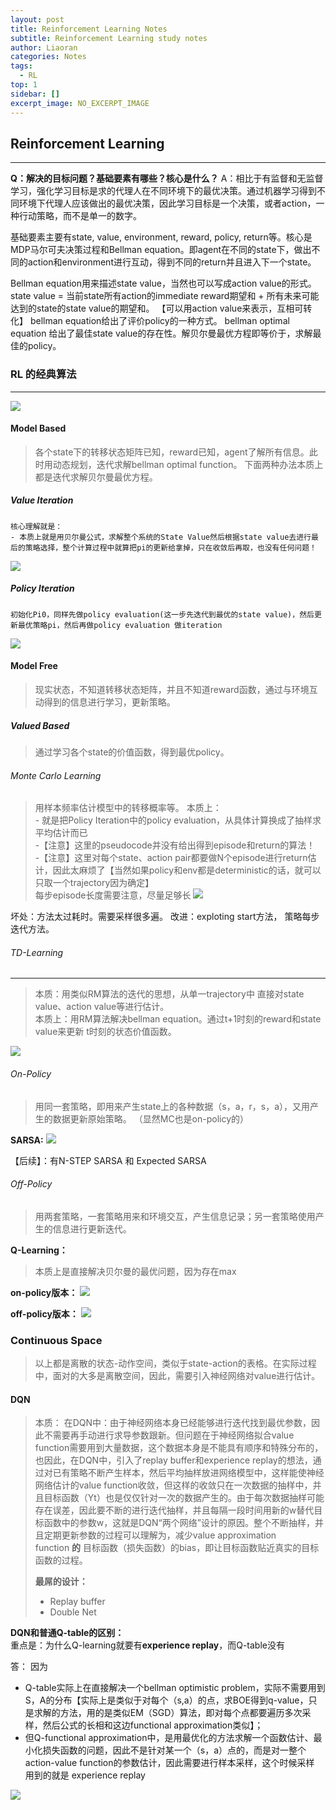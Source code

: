 ```yaml
---
layout: post
title: Reinforcement Learning Notes
subtitle: Reinforcement Learning study notes
author: Liaoran
categories: Notes
tags:
  - RL
top: 1
sidebar: []
excerpt_image: NO_EXCERPT_IMAGE
---
```


## Reinforcement Learning
***

**Q：解决的目标问题？基础要素有哪些？核心是什么？**
A：相比于有监督和无监督学习，强化学习目标是求的代理人在不同环境下的最优决策。通过机器学习得到不同环境下代理人应该做出的最优决策，因此学习目标是一个决策，或者action，一种行动策略，而不是单一的数字。

基础要素主要有state, value, environment, reward, policy, return等。核心是MDP马尔可夫决策过程和Bellman equation。即agent在不同的state下，做出不同的action和environment进行互动，得到不同的return并且进入下一个state。

Bellman equation用来描述state value，当然也可以写成action value的形式。
state value = 当前state所有action的immediate reward期望和 + 所有未来可能达到的state的state value的期望和。  【可以用action value来表示，互相可转化】
bellman equation给出了评价policy的一种方式。
bellman optimal equation 给出了最佳state value的存在性。解贝尔曼最优方程即等价于，求解最佳的policy。

### RL 的经典算法
***
![](_data/img/2023-11-26-Reinforcement-Learning-Notes/image-20231126222441221.png)


#### Model Based
> 各个state下的转移状态矩阵已知，reward已知，agent了解所有信息。此时用动态规划，迭代求解bellman optimal function。
> 下面两种办法本质上都是迭代求解贝尔曼最优方程。
##### Value Iteration
	核心理解就是：
	- 本质上就是用贝尔曼公式，求解整个系统的State Value然后根据state value去进行最后的策略选择，整个计算过程中就算把pi的更新给拿掉，只在收敛后再取，也没有任何问题！
![](_data/img/2023-11-26-Reinforcement-Learning-Notes/image-20231126223454823.png)

##### Policy Iteration
	初始化Pi0，同样先做policy evaluation(这一步先迭代到最优的state value)，然后更新最优策略pi，然后再做policy evaluation 做iteration
![](_data/img/2023-11-26-Reinforcement-Learning-Notes/image-20231126223506754.png)

#### Model Free
> 现实状态，不知道转移状态矩阵，并且不知道reward函数，通过与环境互动得到的信息进行学习，更新策略。 

##### Valued Based
> 通过学习各个state的价值函数，得到最优policy。

###### Monte Carlo Learning
> 用样本频率估计模型中的转移概率等。
> 本质上：  
	- 就是把Policy Iteration中的policy evaluation，从具体计算换成了抽样求平均估计而已  
	-【注意】这里的pseudocode并没有给出得到episode和return的算法！  
	-【注意】这里对每个state、action pair都要做N个episode进行return估计，因此太麻烦了【当然如果policy和env都是deterministic的话，就可以只取一个trajectory因为确定】  
	每步episode长度需要注意，尽量足够长
![](_data/img/2023-11-26-Reinforcement-Learning-Notes/image-20231126223847002.png)

坏处：方法太过耗时。需要采样很多遍。
改进：exploting start方法， 策略每步迭代方法。

###### TD-Learning
***
>  本质：用类似RM算法的迭代的思想，从单一trajectory中 直接对state value、action value等进行估计。  
>  本质上：用RM算法解决bellman equation。通过t+1时刻的reward和state value来更新 t时刻的状态价值函数。

![](_data/img/2023-11-26-Reinforcement-Learning-Notes/image-20231126224845091.png)


###### On-Policy
> 用同一套策略，即用来产生state上的各种数据（s，a，r，s，a），又用产生的数据更新原始策略。
> （显然MC也是on-policy的）

**SARSA:**
![](_data/img/2023-11-26-Reinforcement-Learning-Notes/image-20231126225122263.png)

【后续】：有N-STEP SARSA 和 Expected SARSA

###### Off-Policy
> 用两套策略，一套策略用来和环境交互，产生信息记录；另一套策略使用产生的信息进行更新迭代。

**Q-Learning：**
>  本质上是直接解决贝尔曼的最优问题，因为存在max

**on-policy版本：**
![](_data/img/2023-11-26-Reinforcement-Learning-Notes/image-20231126225532649.png)

**off-policy版本：**
![](_data/img/2023-11-26-Reinforcement-Learning-Notes/image-20231126225542502.png)



### Continuous Space
>  以上都是离散的状态-动作空间，类似于state-action的表格。在实际过程中，面对的大多是离散空间，因此，需要引入神经网络对value进行估计。


#### DQN
>  本质：
>  在DQN中：由于神经网络本身已经能够进行迭代找到最优参数，因此不需要再手动进行求导参数跟新。但问题在于神经网络拟合value function需要用到大量数据，这个数据本身是不能具有顺序和特殊分布的，也因此，在DQN中，引入了replay buffer和experience replay的想法，通过对已有策略不断产生样本，然后平均抽样放进网络模型中，这样能使神经网络估计的value function收敛，但这样的收敛只在一次数据的抽样中，并且目标函数（Yt）也是仅仅针对一次的数据产生的。由于每次数据抽样可能存在误差，因此要不断的进行迭代抽样，并且每隔一段时间用新的w替代目标函数中的参数w，这就是DQN“两个网络”设计的原因。整个不断抽样，并且定期更新参数的过程可以理解为，减少value approximation function **的** 目标函数（损失函数）的bias，即让目标函数贴近真实的目标函数的过程。
>  
>  **最屌的设计：**
> 	 - Replay buffer
> 	 - Double Net

**DQN和普通Q-table的区别：**  
重点是：为什么Q-learning就要有**experience replay**，而Q-table没有

答： 因为  
- Q-table实际上在直接解决一个bellman optimistic problem，实际不需要用到S，A的分布【实际上是类似于对每个（s,a）的点，求BOE得到q-value，只是求解的方法，用的是类似EM（SGD）算法，即对每个点都要遍历多次采样，然后公式的长相和这边functional approximation类似】；  
- 但Q-functional approximation中，是用最优化的方法求解一个函数估计、最小化损失函数的问题，因此不是针对某一个（s，a）点的，而是对一整个action-value function的参数估计，因此需要进行样本采样，这个时候采样 用到的就是 experience replay

![](_data/img/2023-11-26-Reinforcement-Learning-Notes/image-20231126233134971.png)


